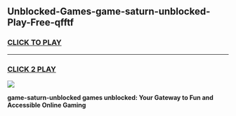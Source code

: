 
## Unblocked-Games-game-saturn-unblocked-Play-Free-qfftf
<h3>
<a href="https://premium76.site?title=game-saturn-unblocked&ref=18A1">CLICK TO PLAY</a></h3>
<hr>

<h3>
<a href="https://premium76.site?title=game-saturn-unblocked&ref=18A1">CLICK 2 PLAY</a>
  
</h3>

<a href="https://premium76.site?title=game-saturn-unblocked&ref=18A1"><img src="https://clearcache.store/games.png"></a>


**game-saturn-unblocked games unblocked: Your Gateway to Fun and Accessible Online Gaming**
